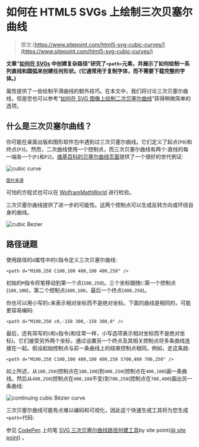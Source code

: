 # 如何在 HTML5 SVGs 上绘制三次贝塞尔曲线

> 原文:[https://www.sitepoint.com/html5-svg-cubic-curves/](https://www.sitepoint.com/html5-svg-cubic-curves/)

**文章“[如何在 SVGs](https://www.sitepoint.com/svg-path-element/) 中创建复杂路径”研究了`<path>`元素，并展示了如何绘制一系列直线和圆弧来创建任何形状。(它通常用于复制字体，而不需要下载完整的字体。)**

属性提供了一些绘制平滑曲线的额外技巧。在本文中，我们将讨论三次贝塞尔曲线，但是您也可以参考“[如何在 SVG 图像上绘制二次贝塞尔曲线](https://www.sitepoint.com/html5-svg-cubic-curves/)”获得稍微简单的选项。

## 什么是三次贝塞尔曲线？

你可能在桌面出版和图形软件包中遇到过三次贝塞尔曲线。它们定义了起点(`P0`)和终点(`P3`)。然而，二次曲线使用一个控制点，而三次贝塞尔曲线有两个:直线的每一端各一个(`P1`和`P2`)。[维基百科的贝塞尔曲线页面](https://en.wikipedia.org/wiki/B%C3%A9zier_curve)提供了一个很好的世代例证:

![cubic curve](../Images/f7f4c14b91e8564cb1bf5fee951268de.png)

<small>[图片来源](https://upload.wikimedia.org/wikipedia/commons/d/db/B%C3%A9zier_3_big.gif)</small>

可怕的方程式也可以在 [WolframMathWorld](https://mathworld.wolfram.com/BezierCurve.html) 进行检验。

三次贝塞尔曲线提供了进一步的可能性。这两个控制点可以生成反转方向或环绕自身的曲线。

![cubic Bezier](../Images/1ef62b7f7d299879bd14074d3301c286.png)

## 路径谜题

使用路径的`d`属性中的`C`指令定义三次贝塞尔曲线:

```
<path d="M100,250 C100,100 400,100 400,250" /> 
```

初始的`M`指令将笔移动到第一个点(`100,250`)。三个坐标跟随`C`:第一个控制点(`100,100`)，第二个控制点(`400,100`，最后一个终点(`400,250`)。

你也可以用小写的`c`来表示相对坐标而不是绝对坐标。下面的曲线是相同的，可能更容易编码:

```
<path d="M100,250 c0,-150 300,-150 300,0" /> 
```

最后，还有简写的`S`和`s`指令(和往常一样，小写选项表示相对坐标而不是绝对坐标)。它们接受另外两个坐标，通过设置另一个终点及其相关控制点将多条曲线连接在一起。假设起始控制点与前一条曲线上的结束控制点相同。例如，走这条路:

```
<path d="M100,250 C100,100 400,100 400,250 S700,400 700,250" /> 
```

如上所述，从`100,250`(控制点在`100,100`)到`400,250`(控制点在`400,100`)画一条曲线。然后从`400,250`(控制点在`400,100`不变)到`700,250`(控制点在`700,400`)画出另一条曲线:

![continuing cubic Bézier curve](../Images/41c11eee67e8feff31fc24f3b1ce8831.png)

三次贝塞尔曲线可能有点难以编码和可视化，因此这个快速生成工具将为您生成`<path>`代码:

参见 [CodePen](https://codepen.io) 上的笔 [SVG 三次贝塞尔曲线路径创建工具](https://codepen.io/SitePoint/pen/mdrdpVr)by site point([@ site point](https://codepen.io/SitePoint))
。